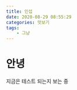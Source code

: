 ```yaml
---
title: 인섭
date: 2020-08-29 08:55:29
categories: 맛보기
tags: 
    - 그냥
---
```


<h1>안녕</h1>

지금은 테스트 되는지 보는 중